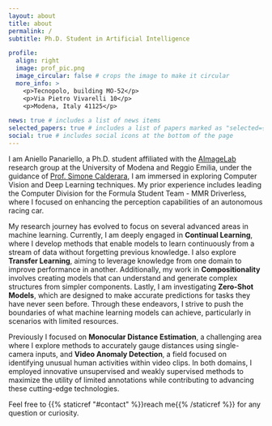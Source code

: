 ```yaml
---
layout: about
title: about
permalink: /
subtitle: Ph.D. Student in Artificial Intelligence

profile:
  align: right
  image: prof_pic.png
  image_circular: false # crops the image to make it circular
  more_info: >
    <p>Tecnopolo, building MO-52</p>
    <p>Via Pietro Vivarelli 10</p>
    <p>Modena, Italy 41125</p>

news: true # includes a list of news items
selected_papers: true # includes a list of papers marked as "selected={true}"
social: true # includes social icons at the bottom of the page
---
```


I am Aniello Panariello, a Ph.D. student affiliated with the [AImageLab](https://aimagelab.ing.unimore.it/) research group at the University of Modena and Reggio Emilia, under the guidance of [Prof. Simone Calderara](https://aimagelab.ing.unimore.it/imagelab/person.asp?idpersona=38), I am immersed in exploring Computer Vision and Deep Learning techniques. My prior experience includes leading the Computer Division for the Formula Student Team - MMR Driverless, where I focused on enhancing the perception capabilities of an autonomous racing car.


My research journey has evolved to focus on several advanced areas in machine learning. Currently, I am deeply engaged in **Continual Learning**, where I develop methods that enable models to learn continuously from a stream of data without forgetting previous knowledge. I also explore **Transfer Learning**, aiming to leverage knowledge from one domain to improve performance in another. Additionally, my work in **Compositionality** involves creating models that can understand and generate complex structures from simpler components. Lastly, I am investigating **Zero-Shot Models**, which are designed to make accurate predictions for tasks they have never seen before. Through these endeavors, I strive to push the boundaries of what machine learning models can achieve, particularly in scenarios with limited resources.

Previously I focused on **Monocular Distance Estimation**, a challenging area where I explore methods to accurately gauge distances using single-camera inputs, and **Video Anomaly Detection**, a field focused on identifying unusual human activities within video clips. In both domains, I employed innovative unsupervised and weakly supervised methods to maximize the utility of limited annotations while contributing to advancing these cutting-edge technologies.

<!-- {{< icon name="download" pack="fas" >}} Download my {{< staticref "uploads/demo_resume.pdf" "newtab" >}}resumé{{< /staticref >}}. -->

Feel free to {{% staticref "#contact" %}}reach me{{% /staticref %}} for any question or curiosity.

